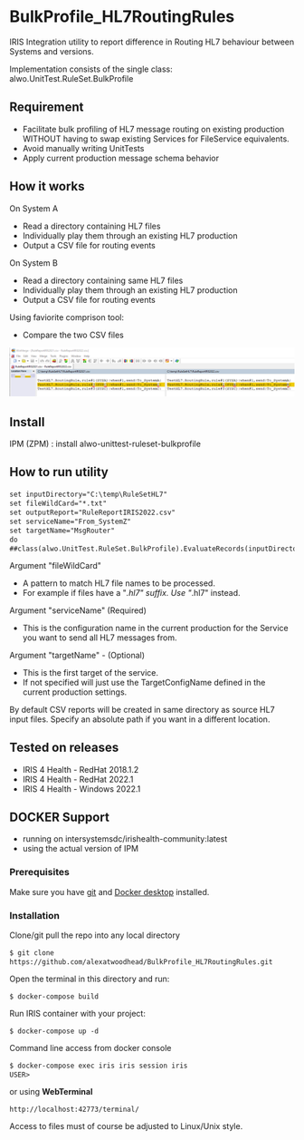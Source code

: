# BulkProfile_HL7RoutingRules
IRIS Integration utility to report difference in Routing HL7 behaviour between Systems and versions.

Implementation consists of the single class: alwo.UnitTest.RuleSet.BulkProfile

## Requirement
* Facilitate bulk profiling of HL7 message routing on existing production WITHOUT having to swap existing Services for FileService equivalents.
* Avoid manually writing UnitTests
* Apply current production message schema behavior

## How it works
On System A
* Read a directory containing HL7 files
* Individually play them through an existing HL7 production
* Output a CSV file for routing events

On System B
* Read a directory containing same HL7 files
* Individually play them through an existing HL7 production
* Output a CSV file for routing events

Using faviorite comprison tool:
* Compare the two CSV files

![Comparison of Report files](/images/CompareCSV.png "Comparison of Report files")

## Install
IPM (ZPM) : install alwo-unittest-ruleset-bulkprofile

## How to run utility

```objectscript
set inputDirectory="C:\temp\RuleSetHL7"
set fileWildCard="*.txt"
set outputReport="RuleReportIRIS2022.csv"
set serviceName="From_SystemZ"
set targetName="MsgRouter"
do ##class(alwo.UnitTest.RuleSet.BulkProfile).EvaluateRecords(inputDirectory,fileWildCard,outputReport,serviceName,targetName)

```
Argument "fileWildCard"
 - A pattern to match HL7 file names to be processed.
 - For example if files have a "*.hl7" suffix. Use "*.hl7" instead.

Argument "serviceName" (Required)
 - This is the configuration name in the current production for the Service you want to send all HL7 messages from.

Argument "targetName" - (Optional)
 - This is the first target of the service.
 - If not specified will just use the TargetConfigName defined in the current production settings. 

By default CSV reports will be created in same directory as source HL7 input files. Specify an absolute path if you want in a different location.

## Tested on releases
* IRIS 4 Health - RedHat 2018.1.2
* IRIS 4 Health - RedHat 2022.1
* IRIS 4 Health - Windows 2022.1

## DOCKER Support
* running on intersystemsdc/irishealth-community:latest
* using the actual version of IPM
### Prerequisites   
Make sure you have [git](https://git-scm.com/book/en/v2/Getting-Started-Installing-Git) and [Docker desktop](https://www.docker.com/products/docker-desktop) installed.    
### Installation    
Clone/git pull the repo into any local directory
```
$ git clone https://github.com/alexatwoodhead/BulkProfile_HL7RoutingRules.git 
```
Open the terminal in this directory and run:
```
$ docker-compose build
```
Run IRIS container with your project:
```
$ docker-compose up -d
```
Command line access from docker console
```
$ docker-compose exec iris iris session iris
USER>
```
or using **WebTerminal**
```
http://localhost:42773/terminal/
```  
Access to files must of course be adjusted to Linux/Unix style. 
